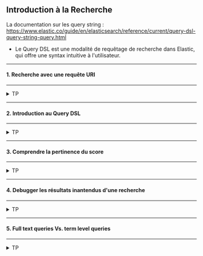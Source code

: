 ## Introduction à la Recherche

La documentation sur les query string :<br/>
https://www.elastic.co/guide/en/elasticsearch/reference/current/query-dsl-query-string-query.html

- Le Query DSL est une modalité de requêtage de recherche dans Elastic, qui offre une syntax intuitive à l'utilisateur.

---
#### 1. Recherche avec une requête URI
---
<details>
<summary>TP</summary>


##### :arrow_forward: Matcher tous les documents
Ecrire la requête URI pour récupérer tous les documents de l'index `product`.
```
A compléter...
```

Vérifier qu'il y a bien 1000 dans "hits -> total".

##### :arrow_forward: Matcher les documents contenant un term spécifique
Ecrire la requête URI pour récupérer les documents de l'index `product` dont le champ `name` contient `Lobster`
```
A compléter...
```

<img src="https://i.ibb.co/0Zcp4Bf/050-Screenshot-2021-03-17-Elastic-Kibana.png" width="80%">

Les documents sont triés par pertinence.

##### :arrow_forward: Matcher les documents contenant le tag `Meat`
```
A compléter...
```

<img src="https://i.ibb.co/xgYGdN0/051-Screenshot-2021-03-17-Elastic-Kibana.png" width="80%">

##### :arrow_forward: Matcher les documents contenant le tag `Meat` _et_ nom `Tuna`
```
A compléter...
```

<img src="https://i.ibb.co/6Bv8XPK/052-Screenshot-2021-03-17-Elastic-Kibana.png" width="80%">

</details>

---
#### 2. Introduction au Query DSL
---
<details>
<summary>TP</summary>


Il existe deux types de requêtes :
* La leaf query cherche une valeur donnée dans un champ particulier, comme les queries `match`, `term` ou `range`.
* La compound query se compose de plusieurs leaf ou compouned queries, comme `bool`.

<img src="https://i.ibb.co/z6zVCHD/01-Screenshot-2021-03-18-Elasticsearch-Answers-The-Complete-Guide-to-Elasticsearch.png" width="80%">

##### :arrow_forward: Matcher tous les documents de l'index `products`
```
A compléter...
```

</details>

---
#### 3. Comprendre la pertinence du score
---
<details>
<summary>TP</summary>


- Exécutez la requête suivante : 

```
GET /products/_search
{
  "query": {
    "term": {
      "name": "lobster"
    }
  }
}
```

- Relevez la valeur du champs "Max Score".
- Relevez le Nombre de Hits.
- Relevez le score de chaque Hit.
- Que constatez-vous ?

Explorons les détails du calcul du relevance score de plus près :

```
GET /products/_search
{
  "explain": true,
  "query": {
    "term": {
      "name": "lobster"
    }
  }
}
```

<img src="https://i.ibb.co/dBR1Lnx/053-Screenshot-2021-03-17-Elastic-Kibana.png" width="80%">

- Que constatez-vous ?
- Comment est fait ce calcul ?

<sup>Article très bien fait sur le fonctionnement du scoring dans Elasticsearch :</sup><br>
https://www.compose.com/articles/how-scoring-works-in-elasticsearch/


</details>

---
#### 4. Debugger les résultats inantendus d'une recherche
---
<details>
<summary>TP</summary>


_Déprécié dans la version 7_ <br>
<sub>(Le but était d'expliciter l'erreur renvoyée)</sub>

```
GET /products/_doc/19/_explain
{
  "query": {
    "term": {
      "name": "lobster"
    }
  }
}
```

<img src="https://i.ibb.co/sR7rNc2/054-Screenshot-2021-03-17-Elastic-Kibana.png" width="60%">

</details>


---
#### 5. Full text queries Vs. term level queries
---
<details>
<summary>TP</summary>


##### :arrow_forward: Term level queries ne sont pas analysées
Ecrire la requête `term` pour faire une recherche sur le champ `name` des documents de l'index `products` avec le mot clè `lobster`.
```
A compléter...
```

<img src="https://i.ibb.co/R2dNXLZ/055-Screenshot-2021-03-17-Elastic-Kibana.png" width="80%">

Ecrire la même requête avec le mot clé `Lobster`.
```
A compléter...
```

<img src="https://i.ibb.co/hXV4fM1/056-Screenshot-2021-03-17-Elastic-Kibana.png" width="30%">

##### :arrow_forward: Les Full-text queries sont analysées
Ecrire la requête `match` pour faire une recherche sur le mot clé `Lobster`.
```
A compléter...
```

<img src="https://i.ibb.co/RPpGh8M/057-Screenshot-2021-03-17-Elastic-Kibana.png" width="80%">

</details>


